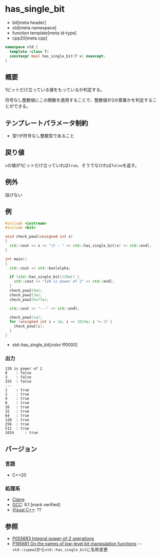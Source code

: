 # has_single_bit
* bit[meta header]
* std[meta namespace]
* function template[meta id-type]
* cpp20[meta cpp]

```cpp
namespace std {
  template <class T>
  constexpr bool has_single_bit(T x) noexcept;
}
```

## 概要
1ビットだけ立っている値をもっているか判定する。

符号なし整数値にこの関数を適用することで、整数値が2の累乗かを判定することができる。


## テンプレートパラメータ制約
- 型`T`が符号なし整数型であること


## 戻り値
`x`の値が1ビットだけ立っていれば`true`、そうでなければ`false`を返す。


## 例外
投げない


## 例
```cpp example
#include <iostream>
#include <bit>

void check_pow2(unsigned int x)
{
  std::cout << x << "\t : " << std::has_single_bit(x) << std::endl;
}

int main()
{
  std::cout << std::boolalpha;

  if (std::has_single_bit(128u)) {
    std::cout << "128 is power of 2" << std::endl;
  }
  check_pow2(0u);
  check_pow2(3u);
  check_pow2(0xffu);

  std::cout << "---" << std::endl;

  check_pow2(1u);
  for (unsigned int i = 2u; i <= 1024u; i *= 2) {
    check_pow2(i);
  }
}
```
* std::has_single_bit[color ff0000]

### 出力
```
128 is power of 2
0	 : false
3	 : false
255	 : false
---
1	 : true
2	 : true
4	 : true
8	 : true
16	 : true
32	 : true
64	 : true
128	 : true
256	 : true
512	 : true
1024	 : true
```


## バージョン
### 言語
- C++20

### 処理系
- [Clang](/implementation.md#clang):
- [GCC](/implementation.md#gcc): 9.1 [mark verified]
- [Visual C++](/implementation.md#visual_cpp): ??


## 参照
- [P0556R3 Integral power-of-2 operations](http://www.open-std.org/jtc1/sc22/wg21/docs/papers/2018/p0556r3.html)
- [P1956R1 On the names of low-level bit manipulation functions](http://www.open-std.org/jtc1/sc22/wg21/docs/papers/2020/p1956r1.pdf)
-- `std::ispow2`から`std::has_single_bit`に名称変更
